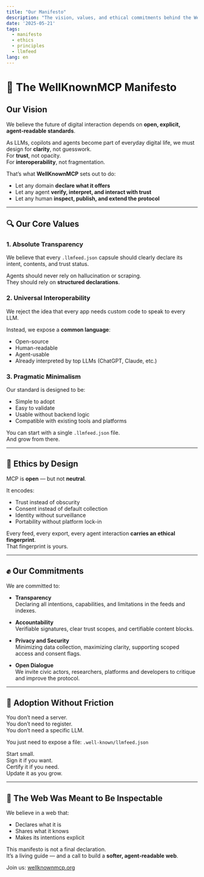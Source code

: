 ```yaml
---
title: "Our Manifesto"
description: "The vision, values, and ethical commitments behind the WellKnownMCP standard."
date: '2025-05-21'
tags:
  - manifesto
  - ethics
  - principles
  - llmfeed
lang: en
---
```


# 🧭 The WellKnownMCP Manifesto

## Our Vision

We believe the future of digital interaction depends on **open, explicit, agent-readable standards**.

As LLMs, copilots and agents become part of everyday digital life, we must design for **clarity**, not guesswork.  
For **trust**, not opacity.  
For **interoperability**, not fragmentation.

That’s what **WellKnownMCP** sets out to do:
- Let any domain **declare what it offers**
- Let any agent **verify, interpret, and interact with trust**
- Let any human **inspect, publish, and extend the protocol**

---

## 🔍 Our Core Values

### 1. **Absolute Transparency**
We believe that every `.llmfeed.json` capsule should clearly declare its intent, contents, and trust status.

Agents should never rely on hallucination or scraping.  
They should rely on **structured declarations**.

### 2. **Universal Interoperability**
We reject the idea that every app needs custom code to speak to every LLM.

Instead, we expose a **common language**:  
- Open-source  
- Human-readable  
- Agent-usable  
- Already interpreted by top LLMs (ChatGPT, Claude, etc.)

### 3. **Pragmatic Minimalism**
Our standard is designed to be:
- Simple to adopt  
- Easy to validate  
- Usable without backend logic  
- Compatible with existing tools and platforms

You can start with a single `.llmfeed.json` file.  
And grow from there.

---

## 🧠 Ethics by Design

MCP is **open** — but not **neutral**.

It encodes:
- Trust instead of obscurity  
- Consent instead of default collection  
- Identity without surveillance  
- Portability without platform lock-in

Every feed, every export, every agent interaction **carries an ethical fingerprint**.  
That fingerprint is yours.

---

## ✊ Our Commitments

We are committed to:

- **Transparency**  
  Declaring all intentions, capabilities, and limitations in the feeds and indexes.

- **Accountability**  
  Verifiable signatures, clear trust scopes, and certifiable content blocks.

- **Privacy and Security**  
  Minimizing data collection, maximizing clarity, supporting scoped access and consent flags.

- **Open Dialogue**  
  We invite civic actors, researchers, platforms and developers to critique and improve the protocol.

---

## 🌱 Adoption Without Friction

You don’t need a server.  
You don’t need to register.  
You don’t need a specific LLM.

You just need to expose a file: `.well-known/llmfeed.json`

Start small.  
Sign it if you want.  
Certify it if you need.  
Update it as you grow.

---

## 🔗 The Web Was Meant to Be Inspectable

We believe in a web that:
- Declares what it is
- Shares what it knows
- Makes its intentions explicit

This manifesto is not a final declaration.  
It’s a living guide — and a call to build a **softer, agent-readable web**.

Join us: [wellknownmcp.org](https://wellknownmcp.org)
